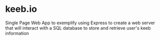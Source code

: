 # keeb.io
Single Page Web App to exemplify using Express to create a web server that will interact with a SQL database to store and retrieve user's keeb information
